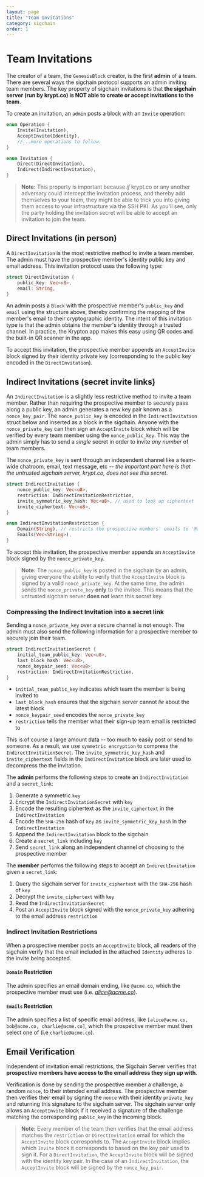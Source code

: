 ```yaml
---
layout: page
title: "Team Invitations"
category: sigchain
order: 1
---
```


# Team Invitations
The creator of a team, the `GenesisBlock` creator, is the first **admin** of a team.
There are several ways the sigchain protocol supports an admin inviting team members.
The key property of sigchain invitations is that **the sigchain server (run by krypt.co) is NOT able to create or accept invitations to the team**.

To create an invitation, an `admin` posts a block with an `Invite` operation:

```rust
enum Operation {
    Invite(Invitation),
    AcceptInvite(Identity),
    //...more operations to follow.
}

enum Invitation {
    Direct(DirectInvitation),
    Indirect(IndirectInvitation),
}
```

> **Note:** This property is important because *if* krypt.co or any another adversary could intercept the invitation process, and thereby add themselves to your team, they might be able to trick you into giving them access to your infrastructure via the SSH PKI. As you'll see, only the party holding the invitation secret will be able to accept an invitation to join the team.

## Direct Invitations (in person)
A `DirectInvitation` is the most restrictive method to invite a team member. The admin must have the prospective member's identity public key and email address. This invitation protocol uses the following type:

```rust
struct DirectInvitation {
    public_key: Vec<u8>,
    email: String,
}
```

An admin posts a `Block` with the prospective member's `public_key` and `email` using the structure above, thereby confirming the mapping of the member's email to their cryptographic identity. The intent of this invitation type is that the admin obtains the member's identity through a trusted channel. In practice, the Krypton app makes this easy using QR codes and the built-in QR scanner in the app.

To accept this invitation, the prospective member appends an `AcceptInvite` block signed by their identity private key (corresponding to the public key encoded in the `DirectInvitation`).

## Indirect Invitations (secret invite links)
An `IndirectInvitation` is a slightly less restrictive method to invite a team member. Rather than requiring the prospective member to securely pass along a public key, an admin generates a new key pair known as a `nonce_key_pair`. The `nonce_public_key` is encoded in the `IndirectInvitation` struct below and inserted as a block in the sigchain. Anyone with the `nonce_private_key` can then sign an `AcceptInvite` block which will be verified by every team member using the `nonce_public_key`. This way the admin simply has to send a _single_ secret in order to invite _any number_ of team members.

The `nonce_private_key` is sent through an independent channel like a team-wide chatroom, email, text message, etc -- *the important part here is that the untrusted sigchain server, krypt.co, does not see this secret*.

```rust
struct IndirectInvitation {
    nonce_public_key: Vec<u8>,
    restriction: IndirectInvitationRestriction,
    invite_symmetric_key_hash: Vec<u8>, // used to look up ciphertext
    invite_ciphertext: Vec<u8>,
}

enum IndirectInvitationRestriction {
    Domain(String), // restricts the prospective members' emails to '@acme.co'.
    Emails(Vec<String>),
}
```

To accept this invitation, the prospective member appends an `AcceptInvite` block signed by the `nonce_private_key`.

> **Note:** The `nonce_public_key` is posted in the sigchain by an admin,
> giving everyone the ability to verify that the `AcceptInvite` block is signed
> by a valid `nonce_private_key`.  At the same time, the admin sends the
> `nonce_private_key` **only** to the invitee. This means that the untrusted
> sigchain server **does not** learn this secret key.

### Compressing the Indirect Invitation into a secret link
Sending a `nonce_private_key` over a secure channel is not enough. The admin must also send the following information for a prospective member to securely join their team.

```rust
struct IndirectInvitationSecret {
    initial_team_public_key: Vec<u8>,
    last_block_hash: Vec<u8>,
    nonce_keypair_seed: Vec<u8>,
    restriction: IndirectInvitationRestriction,
}
```

- `initial_team_public_key` indicates which team the member is being invited to
- `last_block_hash` ensures that the sigchain server cannot *lie* about the latest block
- `nonce_keypair_seed` encodes the `nonce_private_key`
- `restriction` tells the member what their sign-up team email is restricted to

This is of course a large amount data -- too much to easily post or send to someone.
As a result, we use `symmetric encryption` to compress the `IndirectInvitationSecret`.
The `invite_symmetric_key_hash` and `invite_ciphertext` fields in the `IndirectInvitation` block are later used to decompress the the invitation.

The **admin** performs the following steps to create an `IndirectInvitation` and a `secret_link`:
1. Generate a symmetric `key`
2. Encrypt the `IndirectInvitationSecret` with `key`
3. Encode the resulting ciphertext as the `invite_ciphertext` in the `IndirectInvitation`
4. Encode the `SHA-256` hash of `key` as `invite_symmetric_key_hash` in the `IndirectInvitation`
5. Append the `IndirectInvitation` block to the sigchain
6. Create a `secret_link` including `key`
7. Send `secret_link` along an independent channel of choosing to the prospective member

The **member** performs the following steps to accept an `IndirectInvitation` given a `secret_link`:
1. Query the sigchain server for `invite_ciphertext` with the `SHA-256` hash of `key`
2. Decrypt the `invite_ciphertext` with `key`
3. Read the `IndirectInvitationSecret`
4. Post an `AcceptInvite` block signed with the `nonce_private_key` adhering to the email address `restriction`

### Indirect Invitation Restrictions
When a prospective member posts an `AcceptInvite` block, all readers of the sigchain verify that the email included in the attached `Identity` adheres to the invite being accepted.

#### `Domain` Restriction
The admin specifies an email domain ending, like `@acme.co`, which the prospective member must use (i.e. *alice@acme.co*).

#### `Emails` Restriction
The admin specifies a list of specific email address, like `[alice@acme.co, bob@acme.co, charlie@acme.co]`, which the prospective member must then select one of (i.e `charlie@acme.co`).

## Email Verification
Independent of invitation email restrictions, the Sigchain Server verifies that **prospective members have access to the email address they sign up with**.

Verification is done by sending the prospective member a challenge, a random
`nonce`, to their intended email address.  The prospective member then verifies
their email by signing the `nonce` with their identity `private_key` and
returning this signature to the sigchain server.  The sigchain server only
allows an `AcceptInvite` block if it received a signature of the challenge
matching the corresponding `public_key` in the incoming block.

> **Note:** Every member of the team then verifies that the email address
> matches the `restriction` or `DirectInvitation` email for which the
> `AcceptInvite` block corresponds to.  The `AcceptInvite` block implies which
> `Invite` block it corresponds to based on the key pair used to sign it. For a
> `DirectInvitation`, the `AcceptInvite` block will be signed with the identity
> key pair. In the case of an `IndirectInvitation`, the `AcceptInvite` block
> will be signed by the `nonce_key_pair`.
